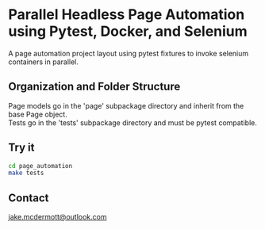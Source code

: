 Parallel Headless Page Automation using Pytest, Docker, and Selenium
============================================
A page automation project layout using pytest fixtures to invoke selenium containers in parallel.


Organization and Folder Structure
--------------------------------------------
Page models go in the 'page' subpackage directory and inherit from the base Page object.  
Tests go in the 'tests' subpackage directory and must be pytest compatible.


Try it
--------------------------------------------

```bash
cd page_automation
make tests
```

Contact
--------------------------------------------
jake.mcdermott@outlook.com
